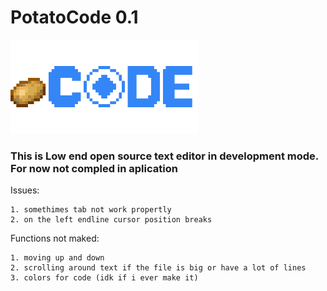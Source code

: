 # PotatoCode 0.1

<img src="GigaChadPotato.png" style="width: 300px;" alt="Alt text" title="Optional title">

### This is Low end open source text editor in development mode. For now not compled in aplication

Issues:
```
1. somethimes tab not work propertly
2. on the left endline cursor position breaks
```

Functions not maked:
```
1. moving up and down
2. scrolling around text if the file is big or have a lot of lines
3. colors for code (idk if i ever make it)

